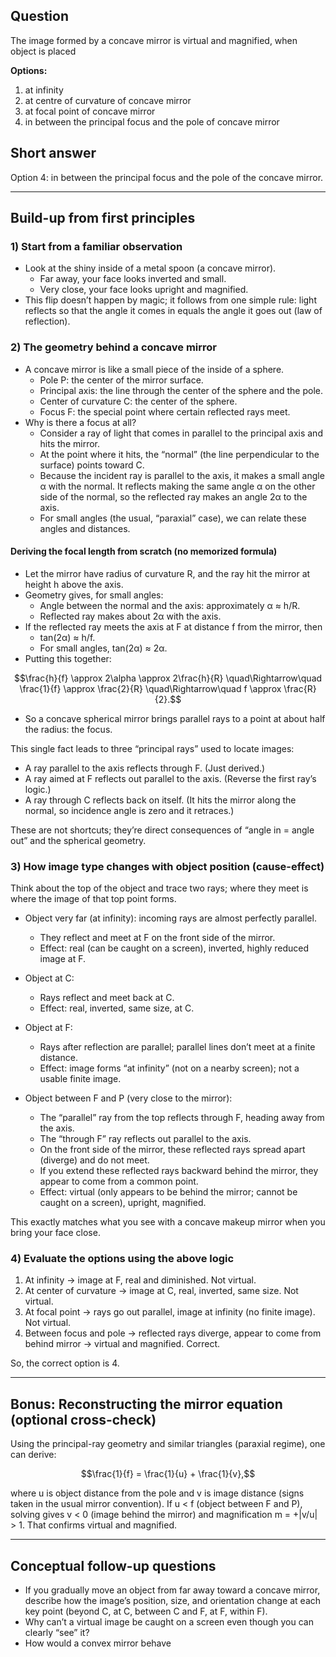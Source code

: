 ## Question
The image formed by a concave mirror is virtual
and magnified, when object is placed

**Options:**

1. at infinity
2. at centre of curvature of concave mirror
3. at focal point of concave mirror
4. in between the principal focus and the pole of concave mirror

## Short answer
Option 4: in between the principal focus and the pole of the concave mirror.

---

## Build-up from first principles

### 1) Start from a familiar observation
- Look at the shiny inside of a metal spoon (a concave mirror).
  - Far away, your face looks inverted and small.
  - Very close, your face looks upright and magnified.
- This flip doesn’t happen by magic; it follows from one simple rule: light reflects so that the angle it comes in equals the angle it goes out (law of reflection).

### 2) The geometry behind a concave mirror
- A concave mirror is like a small piece of the inside of a sphere.
  - Pole P: the center of the mirror surface.
  - Principal axis: the line through the center of the sphere and the pole.
  - Center of curvature C: the center of the sphere.
  - Focus F: the special point where certain reflected rays meet.
- Why is there a focus at all?
  - Consider a ray of light that comes in parallel to the principal axis and hits the mirror.
  - At the point where it hits, the “normal” (the line perpendicular to the surface) points toward C.
  - Because the incident ray is parallel to the axis, it makes a small angle α with the normal. It reflects making the same angle α on the other side of the normal, so the reflected ray makes an angle 2α to the axis.
  - For small angles (the usual, “paraxial” case), we can relate these angles and distances.

#### Deriving the focal length from scratch (no memorized formula)
- Let the mirror have radius of curvature R, and the ray hit the mirror at height h above the axis.
- Geometry gives, for small angles:
  - Angle between the normal and the axis: approximately α ≈ h/R.
  - Reflected ray makes about 2α with the axis.
- If the reflected ray meets the axis at F at distance f from the mirror, then
  - tan(2α) ≈ h/f.
  - For small angles, tan(2α) ≈ 2α.
- Putting this together:
```math
\frac{h}{f} \approx 2\alpha \approx 2\frac{h}{R} \quad\Rightarrow\quad \frac{1}{f} \approx \frac{2}{R} \quad\Rightarrow\quad f \approx \frac{R}{2}.
```
- So a concave spherical mirror brings parallel rays to a point at about half the radius: the focus.

This single fact leads to three “principal rays” used to locate images:
- A ray parallel to the axis reflects through F. (Just derived.)
- A ray aimed at F reflects out parallel to the axis. (Reverse the first ray’s logic.)
- A ray through C reflects back on itself. (It hits the mirror along the normal, so incidence angle is zero and it retraces.)

These are not shortcuts; they’re direct consequences of “angle in = angle out” and the spherical geometry.

### 3) How image type changes with object position (cause-effect)
Think about the top of the object and trace two rays; where they meet is where the image of that top point forms.

- Object very far (at infinity): incoming rays are almost perfectly parallel.
  - They reflect and meet at F on the front side of the mirror.
  - Effect: real (can be caught on a screen), inverted, highly reduced image at F.

- Object at C:
  - Rays reflect and meet back at C.
  - Effect: real, inverted, same size, at C.

- Object at F:
  - Rays after reflection are parallel; parallel lines don’t meet at a finite distance.
  - Effect: image forms “at infinity” (not on a nearby screen); not a usable finite image.

- Object between F and P (very close to the mirror):
  - The “parallel” ray from the top reflects through F, heading away from the axis.
  - The “through F” ray reflects out parallel to the axis.
  - On the front side of the mirror, these reflected rays spread apart (diverge) and do not meet.
  - If you extend these reflected rays backward behind the mirror, they appear to come from a common point.
  - Effect: virtual (only appears to be behind the mirror; cannot be caught on a screen), upright, magnified.

This exactly matches what you see with a concave makeup mirror when you bring your face close.

### 4) Evaluate the options using the above logic
1) At infinity → image at F, real and diminished. Not virtual.  
2) At center of curvature → image at C, real, inverted, same size. Not virtual.  
3) At focal point → rays go out parallel, image at infinity (no finite image). Not virtual.  
4) Between focus and pole → reflected rays diverge, appear to come from behind mirror → virtual and magnified. Correct.

So, the correct option is 4.

---

## Bonus: Reconstructing the mirror equation (optional cross-check)
Using the principal-ray geometry and similar triangles (paraxial regime), one can derive:
```math
\frac{1}{f} = \frac{1}{u} + \frac{1}{v},
```
where u is object distance from the pole and v is image distance (signs taken in the usual mirror convention). If u < f (object between F and P), solving gives v < 0 (image behind the mirror) and magnification m = +|v/u| > 1. That confirms virtual and magnified.

---

## Conceptual follow-up questions
- If you gradually move an object from far away toward a concave mirror, describe how the image’s position, size, and orientation change at each key point (beyond C, at C, between C and F, at F, within F).
- Why can’t a virtual image be caught on a screen even though you can clearly “see” it?
- How would a convex mirror behave